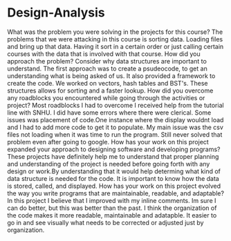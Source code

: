 # Design-Analysis
What was the problem you were solving in the projects for this course? The problems that we were attacking in this course is sorting data. Loading files and bring up that data. Having it sort in a certain order or just calling certain courses with the data that is involved with that course.
How did you approach the problem? Consider why data structures are important to understand. The first approach was to create a psudeocode, to get an understanding what is being asked of us. It also provided a framework to create the code. We worked on vectors, hash tables and BST's. These structures allows for sorting and a faster lookup.
How did you overcome any roadblocks you encountered while going through the activities or project? Most roadblocks I had to overcome I received help from the tutorial line with SNHU. I did have some errors where there were clerical. Some issues was placement of code.One instance where the display wouldnt load and I had to add more code to get it to populate. My main issue was the csv files not loading when it was time to run the program. Still never solved that problem even after going to google. 
How has your work on this project expanded your approach to designing software and developing programs? These projects have definitely help me to understand that proper planning and understanding of the project is needed before going forth with any design or work.By understanding that it would help determing what kind of data structure is needed for the code. It is important to know how the data is stored, called, and displayed. 
How has your work on this project evolved the way you write programs that are maintainable, readable, and adaptable? In this project I believe that I improved with my inline comments. Im sure I can do better, but this was better than the past. I think the organization of the code makes it more readable, maintainable and adatapble. It easier to go in and see visually what needs to be corrected or adjusted just by organization. 
